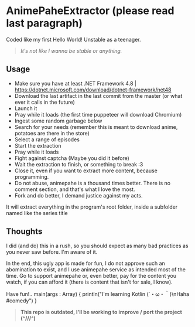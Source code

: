 # AnimePaheExtractor (please read last paragraph)
Coded like my first Hello World! Unstable as a teenager.
> *It's not like I wanna be stable or anything.*

## Usage

- Make sure you have at least .NET Framework 4.8 | https://dotnet.microsoft.com/download/dotnet-framework/net48
- Download the last artifact in the last commit from the master (or what ever it calls in the future)
- Launch it
- Pray while it loads (the first time puppeteer will download Chromium)
- Ingest some random garbage below
- Search for your needs (remember this is meant to download anime, potatoes are there in the store)
- Select a range of episodes
- Start the extraction
- Pray while it loads
- Fight against captcha (Maybe you did it before)
- Wait the extraction to finish, or something to break :3
- Close it, even if you want to extract more content, because programming.
- Do not abuse, animepahe is a thousand times better. There is no comment section, and that's what I love the most.
- Fork and do better, I demand justice against my acts.

It will extract everything in the program's root folder, inside a subfolder named like the series title

## Thoughts
I did (and do) this in a rush, so you should expect as many bad practices as you never saw before. I'm aware of it.

In the end, this ugly app is made for fun, I do not approve such an abomination to exist, and I use animepahe service as intended most of the time.
Go to support animepahe or, even better, pay for the content you watch, if you can afford it (there is content that isn't for sale, I know).

Have fun!.. main(args : Array<String>) { println("I'm learning Kotlin (´・ω・｀)\nHaha #comedy") }

> **This repo is outdated, I'll be working to improve / port the project (^///^)**
